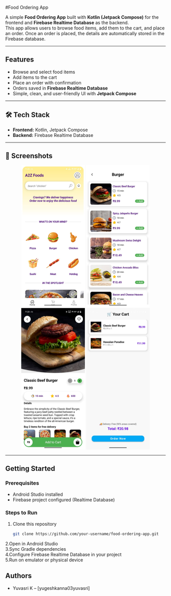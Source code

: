 #Food Ordering App

A simple **Food Ordering App** built with **Kotlin (Jetpack Compose)** for the frontend and **Firebase Realtime Database** as the backend.  
This app allows users to browse food items, add them to the cart, and place an order. Once an order is placed, the details are automatically stored in the Firebase database.  

---

## Features
-  Browse and select food items  
-  Add items to the cart  
-  Place an order with confirmation  
-  Orders saved in **Firebase Realtime Database**  
-  Simple, clean, and user-friendly UI with **Jetpack Compose**

---

## 🛠️ Tech Stack
- **Frontend:** Kotlin, Jetpack Compose  
- **Backend:** Firebase Realtime Database  

---

## 📸 Screenshots
<p align="center">
<img src="https://github.com/yugeshkanna03yuvasri/Food-App/blob/master/app/src/main/res/drawable/f1.jpg" alt="App Screenshot" width="200"/> 
<img src="https://github.com/yugeshkanna03yuvasri/Food-App/blob/master/app/src/main/res/drawable/f2.jpg" alt="App Screenshot" width="200"/> 
<img src="https://github.com/yugeshkanna03yuvasri/Food-App/blob/master/app/src/main/res/drawable/f3.jpg" alt="App Screenshot" width="200"/> 
<img src="https://github.com/yugeshkanna03yuvasri/Food-App/blob/master/app/src/main/res/drawable/f4.jpg" alt="App Screenshot" width="200"/> 
</p>


---

## Getting Started

### Prerequisites
- Android Studio installed  
- Firebase project configured (Realtime Database)  

### Steps to Run

1. Clone this repository  
   ```bash
   git clone https://github.com/your-username/food-ordering-app.git

2.Open in Android Studio<br>
3.Sync Gradle dependencies<br>
4.Configure Firebase Realtime Database in your project<br>
5.Run on emulator or physical device

## Authors

- Yuvasri K – [yugeshkanna03yuvasri]
